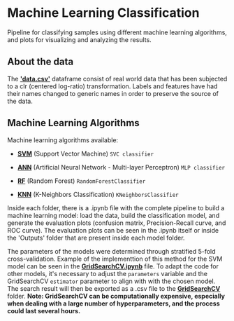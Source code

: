 # Machine Learning Classification
Pipeline for classifying samples using different machine learning algorithms, and plots for visualizing and analyzing the results.

## About the data
The __['data.csv'](https://github.com/CassSouza/Machine-Learning-Classification/tree/main/Database)__ dataframe consist of real world data that has been subjected to a clr (centered log-ratio) transformation. Labels and features have had their names changed to generic names in order to preserve the source of the data.

## Machine Learning Algorithms 
Machine learning algorithms available:

+ __[SVM](https://github.com/CassSouza/Machine-Learning-Classification/tree/main/SVM)__ (Support Vector Machine) `SVC classifier`

+ __[ANN](https://github.com/CassSouza/Machine-Learning-Classification/tree/main/ANN)__ (Artificial Neural Network - Multi-layer Perceptron) `MLP classifier`

+ __[RF](https://github.com/CassSouza/Machine-Learning-Classification/tree/main/RF)__ (Random Forest) `RandomForestClassifier`

+ __[KNN](https://github.com/CassSouza/Machine-Learning-Classification/tree/main/KNN)__ (K-Neighbors Classification) `KNeighborsClassifier`


Inside each folder, there is a .ipynb file with the complete pipeline to build a machine learning model: load the data, build the classification model, and generate the evaluation plots (confusion matrix, Precision-Recall curve, and ROC curve). The evaluation plots can be seen in the .ipynb itself or inside the 'Outputs' folder that are present inside each model folder.  

The parameters of the models were determined through stratified 5-fold cross-validation. Example of the implementtion of this method for the SVM model can be seen in the __[GridSearchCV.ipynb](https://github.com/CassSouza/Machine-Learning-Classification/blob/main/GridSearchCV/GridSearchCV.ipynb)__ file. To adapt the code for other models, it's necessary to adjust the `parameters` variable and the GridSearchCV `estimator` parameter to align with with the chosen model. The search result will then be exported as a .csv file to the __[GridSearchCV](https://github.com/CassSouza/Machine-Learning-Classification/tree/main/GridSearchCV)__ folder.  **Note: GridSearchCV can be computationally expensive, especially when dealing with a large number of hyperparameters, and the process could last several hours.**





